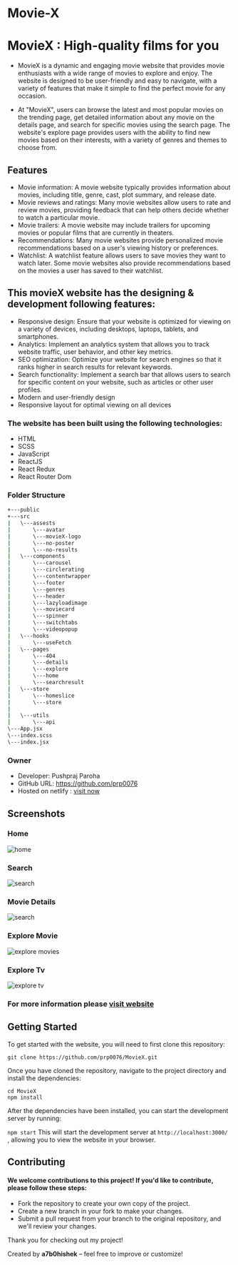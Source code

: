 # Movie-X
# MovieX : High-quality films for you
 - MovieX is a dynamic and engaging movie website that provides movie enthusiasts with a wide range of movies to explore and enjoy. The website is designed to be user-friendly and easy to navigate, with a variety of features that make it simple to find the perfect movie for any occasion.

 - At "MovieX", users can browse the latest and most popular movies on the trending page, get detailed information about any movie on the details page, and search for specific movies using the search page. The website's explore page provides users with the ability to find new movies based on their interests, with a variety of genres and themes to choose from.

## Features
- Movie information: A movie website typically provides information about movies, including title, genre, cast, plot summary, and release date.
- Movie reviews and ratings: Many movie websites allow users to rate and review movies, providing feedback that can help others decide whether to watch a particular movie.
- Movie trailers: A movie website may include trailers for upcoming movies or popular films that are currently in theaters.
- Recommendations: Many movie websites provide personalized movie recommendations based on a user's viewing history or preferences.
- Watchlist: A watchlist feature allows users to save movies they want to watch later. Some movie websites also provide recommendations based on the movies a user has saved to their watchlist.


## This movieX website has the designing & development following features:

- Responsive design: Ensure that your website is optimized for viewing on a variety of devices, including desktops, laptops, tablets, and smartphones.
- Analytics: Implement an analytics system that allows you to track website traffic, user behavior, and other key metrics.
- SEO optimization: Optimize your website for search engines so that it ranks higher in search results for relevant keywords.
- Search functionality: Implement a search bar that allows users to search for specific content on your website, such as articles or other user profiles.
- Modern and user-friendly design
- Responsive layout for optimal viewing on all devices



### The website has been built using the following technologies:
- HTML
- SCSS
- JavaScript
- ReactJS
- React Redux
- React Router Dom

### Folder Structure
```bash
+---public
+---src
|   \---assests
|       \---avatar
|       \---movieX-logo
|       \---no-poster
|       \---no-results
|   \---components
|       \---carousel
|       \---circlerating
|       \---contentwrapper
|       \---footer
|       \---genres
|       \---header
|       \---lazyloadimage
|       \---moviecard
|       \---spinner
|       \---switchtabs
|       \---videopopup
|   \---hooks
|       \---useFetch
|   \---pages
|       \---404
|       \---details
|       \---explore
|       \---home
|       \---searchresult
|   \---store
|       \---homeslice
|       \---store
|    
|   \---utils
|       \---api
\---App.jsx
\---index.scss
\---index.jsx

```
### Owner

- Developer: Pushpraj Paroha 
- GitHub URL: https://github.com/prp0076
- Hosted on netlify : [visit now](https://moviex-hamster-61d783.netlify.app/)

## Screenshots
### Home
![home](https://user-images.githubusercontent.com/116311633/229357919-8a4bf0ec-31e9-405a-b9fa-c3948e093f6d.jpeg)


### Search
![search](https://user-images.githubusercontent.com/116311633/229357932-55146607-2cbb-4f8f-ab3c-d6a297ccab60.jpeg)


### Movie Details
![search](https://user-images.githubusercontent.com/116311633/229357952-369ac65a-1cd1-4fb1-921e-ae47be94a0e7.jpeg)


### Explore Movie 
![explore movies](https://user-images.githubusercontent.com/116311633/229357963-d4d405a7-2800-4fda-a751-9ee2f7feaab6.jpeg)


### Explore Tv
![explore tv](https://user-images.githubusercontent.com/116311633/229357977-61175b93-cf11-4d0b-90fb-3d78ac9bedf9.jpeg)



### For more information please [visit website](https://moviex-hamster-61d783.netlify.app/)

## Getting Started
To get started with the website, you will need to first clone this repository:

 ``` git clone https://github.com/prp0076/MovieX.git ``` 
 
 
Once you have cloned the repository, navigate to the project directory and install the dependencies:


 ``` cd MovieX  ```  
 ``` npm install ``` 


After the dependencies have been installed, you can start the development server by running:

 ``` npm start ``` 
This will start the development server at  ``` http://localhost:3000/  ``` , allowing you to view the website in your browser.


## Contributing
#### We welcome contributions to this project! If you'd like to contribute, please follow these steps:
* Fork the repository to create your own copy of the project.
* Create a new branch in your fork to make your changes.
* Submit a pull request from your branch to the original repository, and we'll review your changes.

Thank you for checking out my project! 

Created by **a7b0hishek** – feel free to improve or customize!



